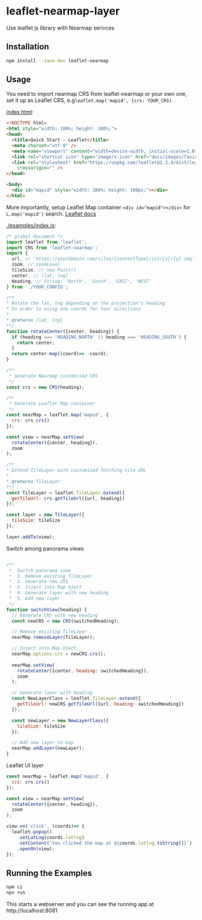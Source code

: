 # leaflet-nearmap-layer
Use leaflet js library with Nearmap serivces

## Installation

```bash
npm install --save-dev leaflet-nearmap
```

## Usage

You need to import nearmap CRS from leaflet-nearmap or your own one, set it up as Leaflet CRS, e.g`leaflet.map('mapid', {crs: YOUR_CRS)`.

[index.html](./examples/index.html):
```html
<!DOCTYPE html>
<html style="width: 100%; height: 100%;">
<head>
  <title>Quick Start - Leaflet</title>
  <meta charset="utf-8" />
  <meta name="viewport" content="width=device-width, initial-scale=1.0">
  <link rel="shortcut icon" type="image/x-icon" href="docs/images/favicon.ico" />
  <link rel="stylesheet" href="https://unpkg.com/leaflet@1.3.4/dist/leaflet.css" integrity="sha512-puBpdR0798OZvTTbP4A8Ix/l+A4dHDD0DGqYW6RQ+9jxkRFclaxxQb/SJAWZfWAkuyeQUytO7+7N4QKrDh+drA=="
    crossorigin="" />
</head>

<body>
  <div id="mapid" style="width: 100%; height: 100px;"></div>
</html>
```

More importantly, setup Leaflet Map container `<div id="mapid"></div>` for `L.map('mapid')` search.
[Leaflet docs](https://leafletjs.com/reference-1.3.4.html)

[./examples/index.js](./examples/index.js):
```js
/* global document */
import leaflet from 'leaflet';
import CRS from 'leaflet-nearmap';
import { 
  url, // 'https://yourdomain.com/tiles/{contentType}/{z}/{x}/{y}.img'
  zoom, // zoomLevel
  tileSize, // new Point()
  center, // [lat, lng]
  Heading, // String: 'North', 'South', 'EAST', 'WEST'
} from './YOUR_CONFIG';

/**
* Rotate the lat, lng depending on the projection's heading
* In order to using one coords for four directions
*
* @returns [lat, lng]
**/
function rotateCenter({center, heading}) {
  if (heading === 'HEADING_NORTH' || heading === 'HEADING_SOUTH') {
    return center;
  }
  return center.map((coord)=> -coord);
}

/**
 * Generate Nearmap customised CRS
 */
const crs = new CRS(heading);

/**
 * Generate Leaflet Map container
 */
const nearMap = leaflet.map('mapid', {
  crs: crs.crs()
});

const view = nearMap.setView(
  rotateCenter({center, heading}),
  zoom
);

/**
* Extend TileLayer with customised fetching tile URL
*
* @returns TileLayer
**/
const TileLayer = leaflet.TileLayer.extend({
  getTileUrl: crs.getTileUrl({url, heading})
});

const layer = new TileLayer({
  tileSize: tileSize
});

layer.addTo(view);

```

Switch among panorama views

```js

/**
 *  Switch panorama view
 *  1. Remove existing TileLayer
 *  2. Generate new CRS
 *  3. Inject into Map Oject
 *  4. Generate layer with new heading
 *  5. Add new layer
 */
function switchView(heading) {
  // Generate CRS with new heading
  const newCRS = new CRS(switchedHeading);

  // Remove existing TileLayer
  nearMap.removeLayer(TileLayer);

  // Inject into Map Oject
  nearMap.options.crs = newCRS.crs();
  
  nearMap.setView(
    rotateCenter({center, heading: switchedHeading}),
    zoom
  );

  // Generate layer with heading
  const NewLayerClass = leaflet.TileLayer.extend({
    getTileUrl: newCRS.getTileUrl({url, heading: switchedHeading})
  });

  const newLayer = new NewLayerClass({
    tileSize: tileSize
  });

  // Add new layer to map
  nearMap.addLayer(newLayer);
}
```

Leaflet UI layer
```js
const nearMap = leaflet.map('mapid', {
  crs: crs.crs()
});

const view = nearMap.setView(
  rotateCenter({center, heading}),
  zoom
);

view.on('click', (coords)=> {
  leaflet.popup()
    .setLatLng(coords.latlng)
    .setContent(`You clicked the map at ${coords.latlng.toString()}`)
    .openOn(view);
});

```

## Running the Examples

```bash
npm ci
npx run
```

This starts a webserver and you can see the running app at http://localhost:8081
